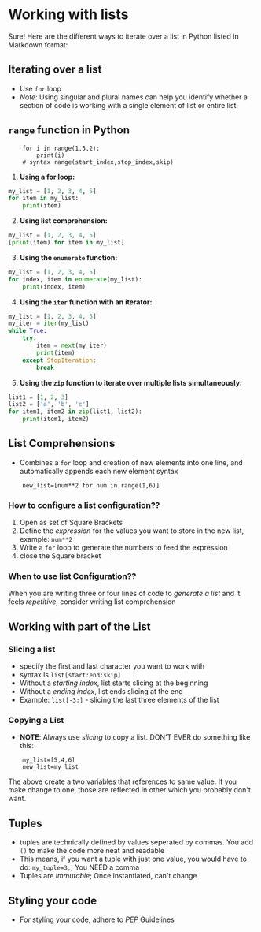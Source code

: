 # Working with lists
Sure! Here are the different ways to iterate over a list in Python listed in Markdown format:
## Iterating over a list
- Use `for` loop
- *Note*: Using singular and plural names can help you identify whether a section of code is working with a single element of list or entire list
## `range` function in Python
```
    for i in range(1,5,2):
        print(i)
    # syntax range(start_index,stop_index,skip)
```
1. **Using a for loop:**
```python
my_list = [1, 2, 3, 4, 5]
for item in my_list:
    print(item)
```

2. **Using list comprehension:**
```python
my_list = [1, 2, 3, 4, 5]
[print(item) for item in my_list]
```

3. **Using the `enumerate` function:**
```python
my_list = [1, 2, 3, 4, 5]
for index, item in enumerate(my_list):
    print(index, item)
```

4. **Using the `iter` function with an iterator:**
```python
my_list = [1, 2, 3, 4, 5]
my_iter = iter(my_list)
while True:
    try:
        item = next(my_iter)
        print(item)
    except StopIteration:
        break
```

5. **Using the `zip` function to iterate over multiple lists simultaneously:**
```python
list1 = [1, 2, 3]
list2 = ['a', 'b', 'c']
for item1, item2 in zip(list1, list2):
    print(item1, item2)
```


## List Comprehensions
- Combines a `for` loop and creation of new elements into one line, and automatically appends each new element
syntax
```
    new_list=[num**2 for num in range(1,6)]
```
### How to configure a list configuration??
1. Open as set of Square Brackets
2. Define the *expression* for the values you want to store in the new list, example: `num**2`
3. Write a `for` loop to generate the numbers to feed the expression
4. close the Square bracket

### When to use list Configuration??
When you are writing three or four lines of code to *generate a list* and it feels *repetitive*, consider writing list comprehension

## Working with part of the List
### Slicing a list
- specify the first and last character you want to work with
- syntax is `list[start:end:skip]`
- Without a *starting index*, list starts slicing at the beginning
- Without a *ending index*, list ends slicing at the end
- Example: `list[-3:]` - slicing the last three elements of the list

### Copying a List
- **NOTE**: Always use *slicing* to copy a list. DON'T EVER do something like this:
```
    my_list=[5,4,6]
    new_list=my_list
```
The above create a two variables that references to same value. If you make change to one, those are reflected in other which you probably don't want.

## Tuples
- tuples are technically defined by values seperated by commas. You add `()` to make the code more neat and readable
- This means, if you want a tuple with just one value, you would have to do: `my_tuple=3,`; You NEED  a comma
- Tuples are *immutable*; Once instantiated, can't change

## Styling your code
- For styling your code, adhere to *PEP* Guidelines
